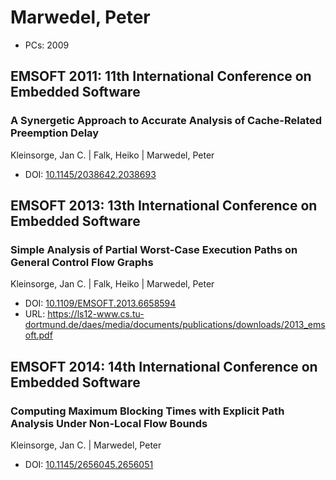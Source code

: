 # Marwedel, Peter

* PCs: 2009

## EMSOFT 2011: 11th International Conference on Embedded Software

### A Synergetic Approach to Accurate Analysis of Cache-Related Preemption Delay
Kleinsorge, Jan C. | Falk, Heiko | Marwedel, Peter
* DOI: [10.1145/2038642.2038693](https://doi.org/10.1145/2038642.2038693)

## EMSOFT 2013: 13th International Conference on Embedded Software

### Simple Analysis of Partial Worst-Case Execution Paths on General Control Flow Graphs
Kleinsorge, Jan C. | Falk, Heiko | Marwedel, Peter
* DOI: [10.1109/EMSOFT.2013.6658594](https://doi.org/10.1109/EMSOFT.2013.6658594)
* URL: <https://ls12-www.cs.tu-dortmund.de/daes/media/documents/publications/downloads/2013_emsoft.pdf>

## EMSOFT 2014: 14th International Conference on Embedded Software

### Computing Maximum Blocking Times with Explicit Path Analysis Under Non-Local Flow Bounds
Kleinsorge, Jan C. | Marwedel, Peter
* DOI: [10.1145/2656045.2656051](https://doi.org/10.1145/2656045.2656051)

